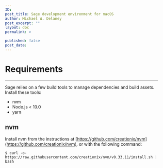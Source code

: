 ```yaml
---
ID:
post_title: Sage development environment for macOS
author: Michael W. Delaney
post_excerpt: ""
layout: doc
permalink: >

published: false
post_date:
---
```

# Requirements

---

Sage relies on a few build tools to manage dependencies and build assets. Install these tools:

- nvm
- Node.js < 10.0
- yarn

## **nvm**

Install nvm from the instructions at [https://github.com/creationix/nvm](https://github.com/creationix/nvm), or with the following command:

    $ curl -o- https://raw.githubusercontent.com/creationix/nvm/v0.33.11/install.sh | bash
